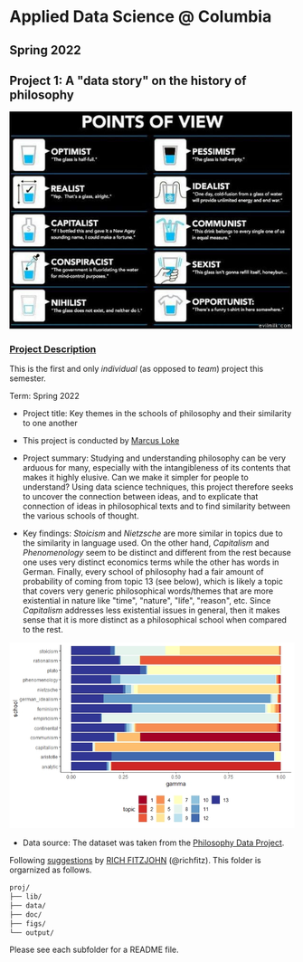 # Applied Data Science @ Columbia
## Spring 2022
## Project 1: A "data story" on the history of philosophy

<img src="figs/100126-the-glass.jpeg" width="500">

### [Project Description](doc/)
This is the first and only *individual* (as opposed to *team*) project this semester. 

Term: Spring 2022

+ Project title: Key themes in the schools of philosophy and their similarity to one another
+ This project is conducted by [Marcus Loke](https://www.linkedin.com/in/lokemarcus/)

+ Project summary: Studying and understanding philosophy can be very arduous for many, especially with the intangibleness of its contents that makes it highly elusive. Can we make it simpler for people to understand? Using data science techniques, this project therefore seeks to uncover the connection between ideas, and to explicate that connection of ideas in philosophical texts and to find similarity between the various schools of thought.

+ Key findings: *Stoicism* and *Nietzsche* are more similar in topics due to the similarity in language used. On the other hand, *Capitalism* and *Phenomenology* seem to be distinct and different from the rest because one uses very distinct economics terms while the other has words in German. Finally, every school of philosophy had a fair amount of probability of coming from topic 13 (see below), which is likely a topic that covers very generic philosophical words/themes that are more existential in nature like "time", "nature", "life", "reason", etc. Since *Capitalism* addresses less existential issues in general, then it makes sense that it is more distinct as a philosophical school when compared to the rest.

<img src="figs/p_schgamma.jpeg" width="700">

+ Data source: The dataset was taken from the [Philosophy Data Project](http://philosophydata.com/index.html).

Following [suggestions](http://nicercode.github.io/blog/2013-04-05-projects/) by [RICH FITZJOHN](http://nicercode.github.io/about/#Team) (@richfitz). This folder is orgarnized as follows.

```
proj/
├── lib/
├── data/
├── doc/
├── figs/
└── output/
```

Please see each subfolder for a README file.
